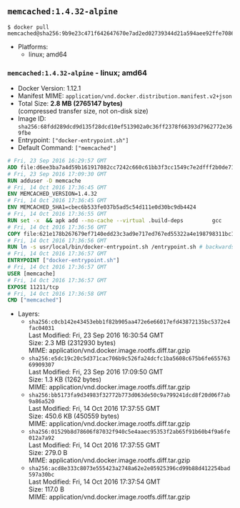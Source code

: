 ## `memcached:1.4.32-alpine`

```console
$ docker pull memcached@sha256:9b9e23c471f642647670e7ad2ed02739344d21a594aee92ffe70863c4fd65644
```

-	Platforms:
	-	linux; amd64

### `memcached:1.4.32-alpine` - linux; amd64

-	Docker Version: 1.12.1
-	Manifest MIME: `application/vnd.docker.distribution.manifest.v2+json`
-	Total Size: **2.8 MB (2765147 bytes)**  
	(compressed transfer size, not on-disk size)
-	Image ID: `sha256:68fdd289dcd9d135f28dcd10ef513902a0c36ff2378f66393d7962772e369fbe`
-	Entrypoint: `["docker-entrypoint.sh"]`
-	Default Command: `["memcached"]`

```dockerfile
# Fri, 23 Sep 2016 16:29:57 GMT
ADD file:d6ee3ba7a4d59b161917082cc7242c660c61bb3f3cc1549c7e2dfff2b0de7104 in / 
# Fri, 23 Sep 2016 17:09:30 GMT
RUN adduser -D memcache
# Fri, 14 Oct 2016 17:36:45 GMT
ENV MEMCACHED_VERSION=1.4.32
# Fri, 14 Oct 2016 17:36:45 GMT
ENV MEMCACHED_SHA1=cbec6b533fe037b5ad5c54d111e0d30bc9db4424
# Fri, 14 Oct 2016 17:36:55 GMT
RUN set -x 	&& apk add --no-cache --virtual .build-deps 		gcc 		libc-dev 		libevent-dev 		linux-headers 		make 		perl 		tar 	&& wget -O memcached.tar.gz "http://memcached.org/files/memcached-$MEMCACHED_VERSION.tar.gz" 	&& echo "$MEMCACHED_SHA1  memcached.tar.gz" | sha1sum -c - 	&& mkdir -p /usr/src/memcached 	&& tar -xzf memcached.tar.gz -C /usr/src/memcached --strip-components=1 	&& rm memcached.tar.gz 	&& cd /usr/src/memcached 	&& ./configure 	&& make -j$(getconf _NPROCESSORS_ONLN) 	&& make install 	&& cd / && rm -rf /usr/src/memcached 	&& runDeps="$( 		scanelf --needed --nobanner --recursive /usr/local 			| awk '{ gsub(/,/, "\nso:", $2); print "so:" $2 }' 			| sort -u 			| xargs -r apk info --installed 			| sort -u 	)" 	&& apk add --virtual .memcached-rundeps $runDeps 	&& apk del .build-deps
# Fri, 14 Oct 2016 17:36:56 GMT
COPY file:621e178b267679ef7140edd23c3ad9e717ed767ed55322a4e198798311bc1d36 in /usr/local/bin/ 
# Fri, 14 Oct 2016 17:36:56 GMT
RUN ln -s usr/local/bin/docker-entrypoint.sh /entrypoint.sh # backwards compat
# Fri, 14 Oct 2016 17:36:57 GMT
ENTRYPOINT ["docker-entrypoint.sh"]
# Fri, 14 Oct 2016 17:36:57 GMT
USER [memcache]
# Fri, 14 Oct 2016 17:36:57 GMT
EXPOSE 11211/tcp
# Fri, 14 Oct 2016 17:36:58 GMT
CMD ["memcached"]
```

-	Layers:
	-	`sha256:c0cb142e43453ebb1f82b905aa472e6e66017efd43872135bc5372e4fac04031`  
		Last Modified: Fri, 23 Sep 2016 16:30:54 GMT  
		Size: 2.3 MB (2312930 bytes)  
		MIME: application/vnd.docker.image.rootfs.diff.tar.gzip
	-	`sha256:e5dc19c20c5d371cac706b9c526fa24dcfc1ba5608c675b6fe65576369909307`  
		Last Modified: Fri, 23 Sep 2016 17:09:50 GMT  
		Size: 1.3 KB (1262 bytes)  
		MIME: application/vnd.docker.image.rootfs.diff.tar.gzip
	-	`sha256:bb5173fa9d34983f32772b773d063de50c9a799241dcd8f20d06f7ab9a86a520`  
		Last Modified: Fri, 14 Oct 2016 17:37:55 GMT  
		Size: 450.6 KB (450559 bytes)  
		MIME: application/vnd.docker.image.rootfs.diff.tar.gzip
	-	`sha256:01529b8d78606f87032f940c5e4aaec95353f2ab65f91b60b4f9a6fe012a7a92`  
		Last Modified: Fri, 14 Oct 2016 17:37:55 GMT  
		Size: 279.0 B  
		MIME: application/vnd.docker.image.rootfs.diff.tar.gzip
	-	`sha256:acd8e333c8073e555423a2748a62e2e05925396cd99b88d412254bad597a30bc`  
		Last Modified: Fri, 14 Oct 2016 17:37:54 GMT  
		Size: 117.0 B  
		MIME: application/vnd.docker.image.rootfs.diff.tar.gzip
